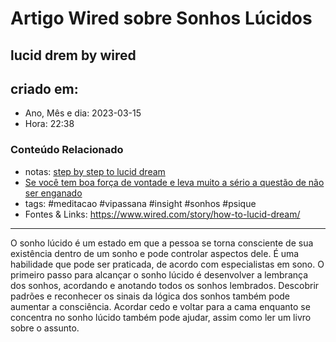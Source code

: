 # Artigo Wired sobre Sonhos Lúcidos

## lucid drem by wired

## criado em: 

- Ano, Mês e dia: 2023-03-15
- Hora: 22:38

### Conteúdo Relacionado

- notas: [step by step to lucid dream](step%20by%20step%20to%20lucid%20dream.md)
- [Se você tem boa força de vontade e leva muito a sério a questão de não ser enganado](Se%20você%20tem%20boa%20força%20de%20vontade%20e%20leva%20muito%20a%20sério%20a%20questão%20de%20não%20ser%20enganado.md) 
- tags: #meditacao #vipassana #insight #sonhos #psique 
- Fontes & Links: https://www.wired.com/story/how-to-lucid-dream/
---

O sonho lúcido é um estado em que a pessoa se torna consciente de sua existência dentro de um sonho e pode controlar aspectos dele. É uma habilidade que pode ser praticada, de acordo com especialistas em sono. O primeiro passo para alcançar o sonho lúcido é desenvolver a lembrança dos sonhos, acordando e anotando todos os sonhos lembrados. Descobrir padrões e reconhecer os sinais da lógica dos sonhos também pode aumentar a consciência. Acordar cedo e voltar para a cama enquanto se concentra no sonho lúcido também pode ajudar, assim como ler um livro sobre o assunto.